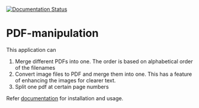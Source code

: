 [![Documentation Status](https://readthedocs.org/projects/pdf-manipulation/badge/?version=latest)](https://pdf-manipulation.readthedocs.io/?badge=latest)

# PDF-manipulation

This application can

1. Merge different PDFs into one. The order is based on alphabetical order of the filenames
2. Convert image files to PDF and merge them into one. This has a feature of enhancing the images for clearer text.
3. Split one pdf at certain page numbers

Refer [documentation](https://pdf-manipulation.readthedocs.io/) for installation and usage.
